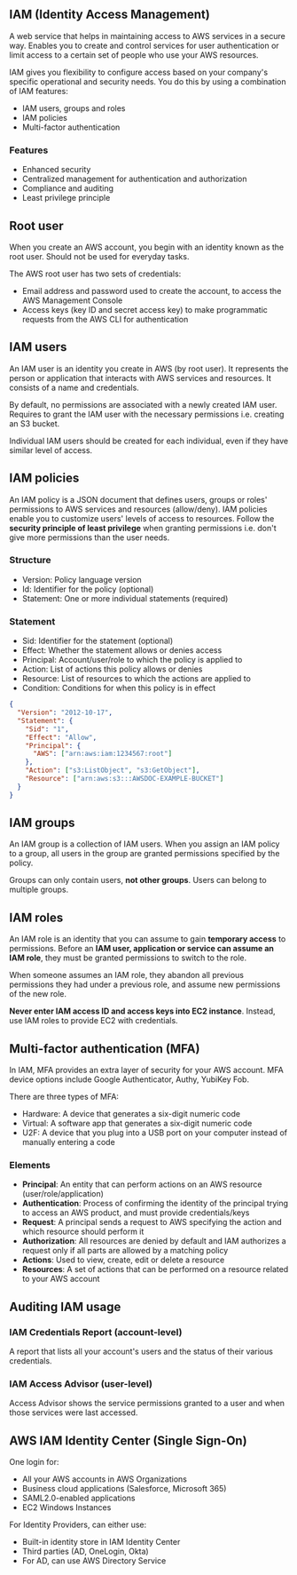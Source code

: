## IAM (Identity Access Management)

A web service that helps in maintaining access to AWS services in a secure way. Enables you to create and control services for user authentication or limit access to a certain set of people who use your AWS resources.

IAM gives you flexibility to configure access based on your company's specific operational and security needs. You do this by using a combination of IAM features:

- IAM users, groups and roles
- IAM policies
- Multi-factor authentication

### Features

- Enhanced security
- Centralized management for authentication and authorization
- Compliance and auditing
- Least privilege principle

## Root user

When you create an AWS account, you begin with an identity known as the root user. Should not be used for everyday tasks.

The AWS root user has two sets of credentials:

- Email address and password used to create the account, to access the AWS Management Console
- Access keys (key ID and secret access key) to make programmatic requests from the AWS CLI for authentication

## IAM users

An IAM user is an identity you create in AWS (by root user). It represents the person or application that interacts with AWS services and resources. It consists of a name and credentials.

By default, no permissions are associated with a newly created IAM user. Requires to grant the IAM user with the necessary permissions i.e. creating an S3 bucket.

Individual IAM users should be created for each individual, even if they have similar level of access.

## IAM policies

An IAM policy is a JSON document that defines users, groups or roles' permissions to AWS services and resources (allow/deny). IAM policies enable you to customize users' levels of access to resources. Follow the **security principle of least privilege** when granting permissions i.e. don't give more permissions than the user needs.

### Structure

- Version: Policy language version
- Id: Identifier for the policy (optional)
- Statement: One or more individual statements (required)

### Statement

- Sid: Identifier for the statement (optional)
- Effect: Whether the statement allows or denies access
- Principal: Account/user/role to which the policy is applied to
- Action: List of actions this policy allows or denies
- Resource: List of resources to which the actions are applied to
- Condition: Conditions for when this policy is in effect

```json
{
  "Version": "2012-10-17",
  "Statement": {
    "Sid": "1",
    "Effect": "Allow",
    "Principal": {
      "AWS": ["arn:aws:iam:1234567:root"]
    },
    "Action": ["s3:ListObject", "s3:GetObject"],
    "Resource": ["arn:aws:s3:::AWSDOC-EXAMPLE-BUCKET"]
  }
}
```

## IAM groups

An IAM group is a collection of IAM users. When you assign an IAM policy to a group, all users in the group are granted permissions specified by the policy.

Groups can only contain users, **not other groups**. Users can belong to multiple groups.

## IAM roles

An IAM role is an identity that you can assume to gain **temporary access** to permissions. Before an **IAM user, application or service can assume an IAM role**, they must be granted permissions to switch to the role.

When someone assumes an IAM role, they abandon all previous permissions they had under a previous role, and assume new permissions of the new role.

**Never enter IAM access ID and access keys into EC2 instance**. Instead, use IAM roles to provide EC2 with credentials.

## Multi-factor authentication (MFA)

In IAM, MFA provides an extra layer of security for your AWS account. MFA device options include Google Authenticator, Authy, YubiKey Fob.

There are three types of MFA:

- Hardware: A device that generates a six-digit numeric code
- Virtual: A software app that generates a six-digit numeric code
- U2F: A device that you plug into a USB port on your computer instead of manually entering a code

### Elements

- **Principal**: An entity that can perform actions on an AWS resource (user/role/application)
- **Authentication**: Process of confirming the identity of the principal trying to access an AWS product, and must provide credentials/keys
- **Request**: A principal sends a request to AWS specifying the action and which resource should perform it
- **Authorization**: All resources are denied by default and IAM authorizes a request only if all parts are allowed by a matching policy
- **Actions**: Used to view, create, edit or delete a resource
- **Resources**: A set of actions that can be performed on a resource related to your AWS account

## Auditing IAM usage

### IAM Credentials Report (account-level)

A report that lists all your account's users and the status of their various credentials.

### IAM Access Advisor (user-level)

Access Advisor shows the service permissions granted to a user and when those services were last accessed.

## AWS IAM Identity Center (Single Sign-On)

One login for:

- All your AWS accounts in AWS Organizations
- Business cloud applications (Salesforce, Microsoft 365)
- SAML2.0-enabled applications
- EC2 Windows Instances

For Identity Providers, can either use:

- Built-in identity store in IAM Identity Center
- Third parties (AD, OneLogin, Okta)
- For AD, can use AWS Directory Service
